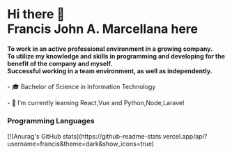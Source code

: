 <h1>Hi there 👋 
<br>Francis John A. Marcellana here </h1>
<h4>To work in an active professional environment in a growing company.<br>To utilize my knowledge and skills in programming and developing for the benefit of the company and myself.<br>Successful working in a team environment, as well as independently.</h4>
<p>- 🎓 Bachelor of Science in Information Technology</p>
<p>- 🌱 I’m currently learning React,Vue and Python,Node,Laravel</p>
<h3>Programming Languages</h3>
<p>
   [![Anurag's GitHub stats](https://github-readme-stats.vercel.app/api?username=francis&theme=dark&show_icons=true)
</p>
